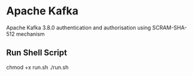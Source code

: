 # Apache Kafka

Apache Kafka 3.8.0 authentication and authorisation using SCRAM-SHA-512 mechanism

## Run Shell Script

chmod +x run.sh
./run.sh